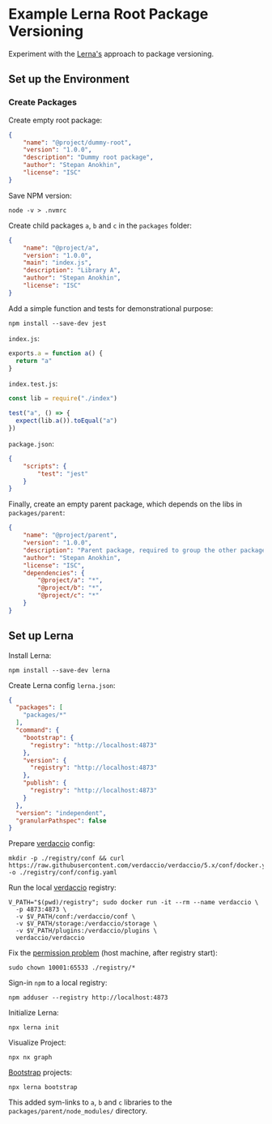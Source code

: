 # Example Lerna Root Package Versioning

Experiment with the [Lerna's](https://lerna.js.org/) approach to package versioning.

## Set up the Environment

### Create Packages

Create empty root package:
```json
{
    "name": "@project/dummy-root",
    "version": "1.0.0",
    "description": "Dummy root package",
    "author": "Stepan Anokhin",
    "license": "ISC"
}
```

Save NPM version:
```shell
node -v > .nvmrc
```

Create child packages `a`, `b` and `c` in the `packages` folder:
```json
{
    "name": "@project/a",
    "version": "1.0.0",
    "main": "index.js",
    "description": "Library A",
    "author": "Stepan Anokhin",
    "license": "ISC"
}
```

Add a simple function and tests for demonstrational purpose:
```shell
npm install --save-dev jest
```
`index.js`:
```js
exports.a = function a() {
  return "a"
}
```
`index.test.js`:
```js
const lib = require("./index")

test("a", () => {
  expect(lib.a()).toEqual("a")
})
```
`package.json`:
```json
{
    "scripts": {
        "test": "jest"
    }
}
```
Finally, create an empty parent package, which depends on the libs in `packages/parent`:
```json
{
    "name": "@project/parent",
    "version": "1.0.0",
    "description": "Parent package, required to group the other packages into a single dependency.",
    "author": "Stepan Anokhin",
    "license": "ISC",
    "dependencies": {
        "@project/a": "*",
        "@project/b": "*",
        "@project/c": "*"
    }
}
```

## Set up Lerna

Install Lerna:
```shell
npm install --save-dev lerna
```

Create Lerna config `lerna.json`:
```json
{
  "packages": [
    "packages/*"
  ],
  "command": {
    "bootstrap": {
      "registry": "http://localhost:4873"
    },
    "version": {
      "registry": "http://localhost:4873"
    },
    "publish": {
      "registry": "http://localhost:4873"
    }
  },
  "version": "independent",
  "granularPathspec": false
}
```
Prepare [verdaccio](https://verdaccio.org/docs/docker#running-verdaccio-using-docker) config:
```shell
mkdir -p ./registry/conf && curl https://raw.githubusercontent.com/verdaccio/verdaccio/5.x/conf/docker.yaml -o ./registry/conf/config.yaml
```

Run the local [verdaccio](https://verdaccio.org/docs/docker#running-verdaccio-using-docker) registry:
```shell
V_PATH="$(pwd)/registry"; sudo docker run -it --rm --name verdaccio \
  -p 4873:4873 \
  -v $V_PATH/conf:/verdaccio/conf \
  -v $V_PATH/storage:/verdaccio/storage \
  -v $V_PATH/plugins:/verdaccio/plugins \
  verdaccio/verdaccio
```

Fix the [permission problem](https://github.com/verdaccio/verdaccio/issues/1379) (host machine, after registry start):
```shell
sudo chown 10001:65533 ./registry/*
```

Sign-in `npm` to a local registry:
```shell
npm adduser --registry http://localhost:4873
```

Initialize Lerna:
```shell
npx lerna init
```

Visualize Project:
```shell
npx nx graph
```

[Bootstrap](https://lerna.js.org/docs/getting-started#bootstrapping-projects) projects:
```shell
npx lerna bootstrap
```

This added sym-links to `a`, `b` and `c` libraries to the `packages/parent/node_modules/` directory.


